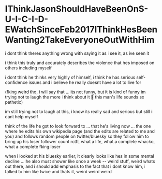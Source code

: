 # IThinkJasonShouldHaveBeenOnS-U-I-C-I-D-EWatchSinceFeb2017IThinkHesBeenWanting2TakeEveryoneOutWithHim

i dont think theres anything wrong with saying it as i see it, as ive seen it

i think this truly and accurately describes the violence that hes imposed on others including myself 

i dont think he thinks very highly of himself, i think he has serious self-confidence issues and i believe he really doesnt have a lot to live for

(fking weird tho, i will say that ... its not funny, but it is kind of funny im trying not to laugh the more i think about it 🤭 this man's life sounds so pathetic)

im still trying not to laugh at this, i know its really sad and serious but still i cant help myself

think of the life he got to look forward to ... that he's living now ... the one where he edits his own wikipedia page (and the edits are related to me and you) and follows random people on twitter/bluesky so they follow him to bring up his loser follower count rotfl, what a life, what a complete whacko, what a complete fking loser

when i looked at his bluesky earlier, it clearly looks like hes in some mental decline ... he also must shower like once a week -- weird stuff, weird whats out there, and i should add emphasis to the fact that i dont know him, i talked to him like twice and thats it, weird weird weird
